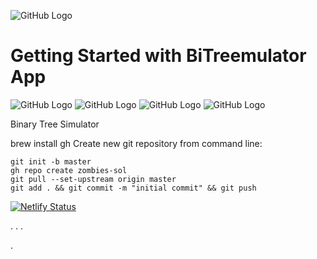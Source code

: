 
![GitHub Logo](client/src/assets/Icons/company.svg)
# Getting Started with BiTreemulator App
![GitHub Logo](client/src/assets/images/binaryTree.png)
![GitHub Logo](client/src/assets/Icons/blacktree.svg)
![GitHub Logo](client/src/assets/Icons/blacktree.svg)
![GitHub Logo](client/src/assets/Icons/blacktree.svg)

Binary Tree Simulator



brew install gh
Create new git repository from command line: 
```
git init -b master
gh repo create zombies-sol
git pull --set-upstream origin master
git add . && git commit -m "initial commit" && git push 
```



[![Netlify Status](https://api.netlify.com/api/v1/badges/3b566b63-7386-4756-b4c5-37e055650f8e/deploy-status)](https://app.netlify.com/sites/bitreemulator/deploys)





.
.
.























.
